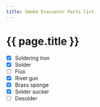 ```yaml
---
title: Smoke Evacuator Parts list
---
```

# {{  page.title }}

- [x] Soldering Iron
- [x] Solder
- [ ] Flux
- [x] Rivet gun
- [x] Brass sponge
- [x] Solder sucker 
- [ ] Desolder 